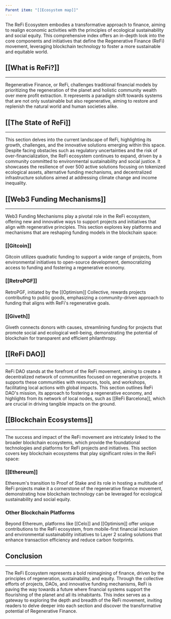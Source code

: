 ```yaml
---
Parent item: "[[Ecosystem map]]"
---
```

The ReFi Ecosystem embodies a transformative approach to finance, aiming to realign economic activities with the principles of ecological sustainability and social equity. This comprehensive index offers an in-depth look into the core components and initiatives that define the Regenerative Finance (ReFi) movement, leveraging blockchain technology to foster a more sustainable and equitable world.

## [[What is ReFi?]]

---

Regenerative Finance, or ReFi, challenges traditional financial models by prioritizing the regeneration of the planet and holistic community wealth over mere profit extraction. It represents a paradigm shift towards systems that are not only sustainable but also regenerative, aiming to restore and replenish the natural world and human societies alike.

## [[The State of ReFi]]

---

This section delves into the current landscape of ReFi, highlighting its growth, challenges, and the innovative solutions emerging within this space. Despite facing obstacles such as regulatory uncertainties and the risk of over-financialization, the ReFi ecosystem continues to expand, driven by a community committed to environmental sustainability and social justice. It showcases the resilience of over 500 active solutions focusing on tokenized ecological assets, alternative funding mechanisms, and decentralized infrastructure solutions aimed at addressing climate change and income inequality.

## [[Web3 Funding Mechanisms]]

---

Web3 Funding Mechanisms play a pivotal role in the ReFi ecosystem, offering new and innovative ways to support projects and initiatives that align with regenerative principles. This section explores key platforms and mechanisms that are reshaping funding models in the blockchain space:

### [[Gitcoin]]

Gitcoin utilizes quadratic funding to support a wide range of projects, from environmental initiatives to open-source development, democratizing access to funding and fostering a regenerative economy.

### [[RetroPGF]]

RetroPGF, initiated by the [[Optimism]] Collective, rewards projects contributing to public goods, emphasizing a community-driven approach to funding that aligns with ReFi's regenerative goals.

### [[Giveth]]

Giveth connects donors with causes, streamlining funding for projects that promote social and ecological well-being, demonstrating the potential of blockchain for transparent and efficient philanthropy.

## [[ReFi DAO]]

---

ReFi DAO stands at the forefront of the ReFi movement, aiming to create a decentralized network of communities focused on regenerative projects. It supports these communities with resources, tools, and workshops, facilitating local actions with global impacts. This section outlines ReFi DAO's mission, its approach to fostering a regenerative economy, and highlights from its network of local nodes, such as [[ReFi Barcelona]], which are crucial in driving tangible impacts on the ground.

## [[Blockchain Ecosystems]]

---

The success and impact of the ReFi movement are intricately linked to the broader blockchain ecosystems, which provide the foundational technologies and platforms for ReFi projects and initiatives. This section covers key blockchain ecosystems that play significant roles in the ReFi space:

### [[Ethereum]]

Ethereum's transition to Proof of Stake and its role in hosting a multitude of ReFi projects make it a cornerstone of the regenerative finance movement, demonstrating how blockchain technology can be leveraged for ecological sustainability and social equity.

### Other Blockchain Platforms

Beyond Ethereum, platforms like [[Celo]] and [[Optimism]] offer unique contributions to the ReFi ecosystem, from mobile-first financial inclusion and environmental sustainability initiatives to Layer 2 scaling solutions that enhance transaction efficiency and reduce carbon footprints.

## Conclusion

---

The ReFi Ecosystem represents a bold reimagining of finance, driven by the principles of regeneration, sustainability, and equity. Through the collective efforts of projects, DAOs, and innovative funding mechanisms, ReFi is paving the way towards a future where financial systems support the flourishing of the planet and all its inhabitants. This index serves as a gateway to exploring the depth and breadth of the ReFi movement, inviting readers to delve deeper into each section and discover the transformative potential of Regenerative Finance.
